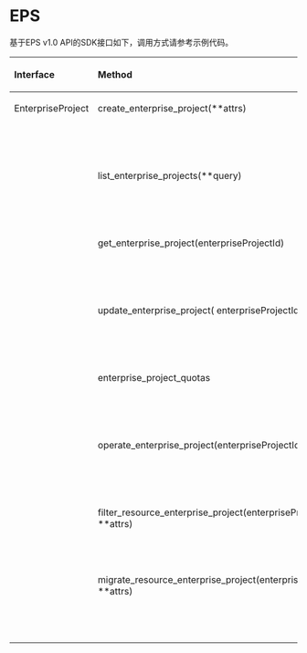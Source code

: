 # EPS<a name="sdk_12_0027"></a>

基于EPS v1.0 API的SDK接口如下，调用方式请参考示例代码。

<a name="table97391636193710"></a>
<table><thead align="left"><tr id="row077663615372"><th class="cellrowborder" valign="top" width="26.40404040404041%" id="mcps1.1.4.1.1"><p id="p137771036123713"><a name="p137771036123713"></a><a name="p137771036123713"></a>Interface</p>
</th>
<th class="cellrowborder" valign="top" width="38.323232323232325%" id="mcps1.1.4.1.2"><p id="p1177753663717"><a name="p1177753663717"></a><a name="p1177753663717"></a>Method</p>
</th>
<th class="cellrowborder" valign="top" width="35.27272727272727%" id="mcps1.1.4.1.3"><p id="p19777836103715"><a name="p19777836103715"></a><a name="p19777836103715"></a>API</p>
</th>
</tr>
</thead>
<tbody><tr id="row069955523211"><td class="cellrowborder" rowspan="8" valign="top" width="26.40404040404041%" headers="mcps1.1.4.1.1 "><p id="p12419816163315"><a name="p12419816163315"></a><a name="p12419816163315"></a>EnterpriseProject</p>
</td>
<td class="cellrowborder" valign="top" width="38.323232323232325%" headers="mcps1.1.4.1.2 "><p id="p11118844113619"><a name="p11118844113619"></a><a name="p11118844113619"></a>create_enterprise_project(**attrs)</p>
</td>
<td class="cellrowborder" valign="top" width="35.27272727272727%" headers="mcps1.1.4.1.3 "><p id="p1249215818101"><a name="p1249215818101"></a><a name="p1249215818101"></a>POST /v1.0/enterprise-projects</p>
<p id="p47171950141011"><a name="p47171950141011"></a><a name="p47171950141011"></a><a href="https://support.huaweicloud.com/api-em/zh-cn_topic_0121230881.html" target="_blank" rel="noopener noreferrer">链接</a></p>
</td>
</tr>
<tr id="row18430654710"><td class="cellrowborder" valign="top" headers="mcps1.1.4.1.1 "><p id="p1511894419365"><a name="p1511894419365"></a><a name="p1511894419365"></a>list_enterprise_projects(**query)</p>
</td>
<td class="cellrowborder" valign="top" headers="mcps1.1.4.1.2 "><p id="p1549220814104"><a name="p1549220814104"></a><a name="p1549220814104"></a>GET /v1.0/enterprise-projects</p>
<p id="p101646514115"><a name="p101646514115"></a><a name="p101646514115"></a><a href="https://support.huaweicloud.com/api-em/zh-cn_topic_0121230880.html" target="_blank" rel="noopener noreferrer">链接</a></p>
</td>
</tr>
<tr id="row16710104019389"><td class="cellrowborder" valign="top" headers="mcps1.1.4.1.1 "><p id="p151184444361"><a name="p151184444361"></a><a name="p151184444361"></a>get_enterprise_project(enterpriseProjectId)</p>
</td>
<td class="cellrowborder" valign="top" headers="mcps1.1.4.1.2 "><p id="p849218812108"><a name="p849218812108"></a><a name="p849218812108"></a>GET /v1.0/enterprise-projects/{id}</p>
<p id="p155281812151110"><a name="p155281812151110"></a><a name="p155281812151110"></a><a href="https://support.huaweicloud.com/api-em/zh-cn_topic_0121230883.html" target="_blank" rel="noopener noreferrer">链接</a></p>
</td>
</tr>
<tr id="row52620441388"><td class="cellrowborder" valign="top" headers="mcps1.1.4.1.1 "><p id="p0118104412369"><a name="p0118104412369"></a><a name="p0118104412369"></a>update_enterprise_project( enterpriseProjectId, **attrs)</p>
</td>
<td class="cellrowborder" valign="top" headers="mcps1.1.4.1.2 "><p id="p1149298201014"><a name="p1149298201014"></a><a name="p1149298201014"></a>PUT /v1.0/enterprise-projects/{id}</p>
<p id="p71271918151116"><a name="p71271918151116"></a><a name="p71271918151116"></a><a href="https://support.huaweicloud.com/api-em/zh-cn_topic_0121230884.html" target="_blank" rel="noopener noreferrer">链接</a></p>
</td>
</tr>
<tr id="row1678212234510"><td class="cellrowborder" valign="top" headers="mcps1.1.4.1.1 "><p id="p41192448362"><a name="p41192448362"></a><a name="p41192448362"></a>enterprise_project_quotas</p>
</td>
<td class="cellrowborder" valign="top" headers="mcps1.1.4.1.2 "><p id="p34929831011"><a name="p34929831011"></a><a name="p34929831011"></a>GET /v1.0//enterprise-projects/quotas</p>
<p id="p8935162231120"><a name="p8935162231120"></a><a name="p8935162231120"></a><a href="https://support.huaweicloud.com/api-em/zh-cn_topic_0121230886.html" target="_blank" rel="noopener noreferrer">链接</a></p>
</td>
</tr>
<tr id="row54715712476"><td class="cellrowborder" valign="top" headers="mcps1.1.4.1.1 "><p id="p19119844153614"><a name="p19119844153614"></a><a name="p19119844153614"></a>operate_enterprise_project(enterpriseProjectId, **attrs)</p>
</td>
<td class="cellrowborder" valign="top" headers="mcps1.1.4.1.2 "><p id="p164923821019"><a name="p164923821019"></a><a name="p164923821019"></a>POST/v1.0/enterprise-projects/{id}/action</p>
<p id="p47151328111117"><a name="p47151328111117"></a><a name="p47151328111117"></a><a href="https://support.huaweicloud.com/api-em/zh-cn_topic_0121230885.html" target="_blank" rel="noopener noreferrer">链接</a></p>
</td>
</tr>
<tr id="row1595131216472"><td class="cellrowborder" valign="top" headers="mcps1.1.4.1.1 "><p id="p13119144473619"><a name="p13119144473619"></a><a name="p13119144473619"></a>filter_resource_enterprise_project(enterpriseProjectId, **attrs)</p>
</td>
<td class="cellrowborder" valign="top" headers="mcps1.1.4.1.2 "><p id="p1049258181013"><a name="p1049258181013"></a><a name="p1049258181013"></a>POST /v1.0/enterprise-projects/{id}/resources/filter</p>
<p id="p3735123315117"><a name="p3735123315117"></a><a name="p3735123315117"></a><a href="https://support.huaweicloud.com/api-em/zh-cn_topic_0133254025.html" target="_blank" rel="noopener noreferrer">链接</a></p>
</td>
</tr>
<tr id="row1961062913475"><td class="cellrowborder" valign="top" headers="mcps1.1.4.1.1 "><p id="p4119164420365"><a name="p4119164420365"></a><a name="p4119164420365"></a>migrate_resource_enterprise_project(enterpriseProjectId, **attrs)</p>
</td>
<td class="cellrowborder" valign="top" headers="mcps1.1.4.1.2 "><p id="p74924818101"><a name="p74924818101"></a><a name="p74924818101"></a>POST /v1.0/enterprise-projects/{id} /resources-migrate</p>
<p id="p95521638161114"><a name="p95521638161114"></a><a name="p95521638161114"></a><a href="https://support.huaweicloud.com/api-em/zh-cn_topic_0171146929.html" target="_blank" rel="noopener noreferrer">链接</a></p>
</td>
</tr>
</tbody>
</table>

